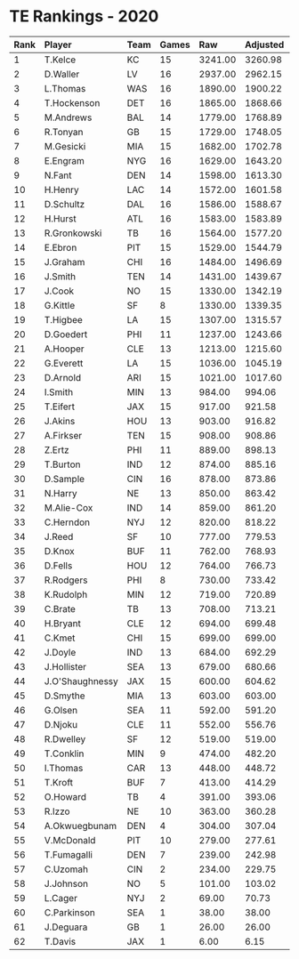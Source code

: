 # TE Rankings - 2020

| Rank | Player          | Team | Games | Raw     | Adjusted | Difficulty | Avg/Game | Typical | Consistency | Trend    |
| :----| :---------------| :----| :-----| :-------| :--------| :----------| :--------| :-------| :-----------| :--------|
| 1    | T.Kelce         | KC   | 15    | 3241.00 | 3260.98  | 1.006      | 216.07   | 218.50  | 5/2/8       | +66.8%   |
| 2    | D.Waller        | LV   | 16    | 2937.00 | 2962.15  | 1.009      | 183.56   | 193.00  | 10/1/5      | +144.3%  |
| 3    | L.Thomas        | WAS  | 16    | 1890.00 | 1900.22  | 1.005      | 118.12   | 119.00  | 8/1/7       | +138.7%  |
| 4    | T.Hockenson     | DET  | 16    | 1865.00 | 1868.66  | 1.002      | 116.56   | 124.00  | 8/1/7       | +101.8%  |
| 5    | M.Andrews       | BAL  | 14    | 1779.00 | 1768.89  | 0.994      | 127.07   | 125.50  | 6/0/8       | +144.8%  |
| 6    | R.Tonyan        | GB   | 15    | 1729.00 | 1748.05  | 1.011      | 115.27   | 105.00  | 6/2/7       | +171.9%  |
| 7    | M.Gesicki       | MIA  | 15    | 1682.00 | 1702.78  | 1.012      | 112.13   | 109.00  | 8/1/6       | +221.3%  |
| 8    | E.Engram        | NYG  | 16    | 1629.00 | 1643.20  | 1.009      | 101.81   | 99.00   | 7/2/7       | +142.2%  |
| 9    | N.Fant          | DEN  | 14    | 1598.00 | 1613.30  | 1.010      | 114.14   | 111.50  | 7/2/5       | +93.8%   |
| 10   | H.Henry         | LAC  | 14    | 1572.00 | 1601.58  | 1.019      | 112.29   | 114.00  | 5/2/7       | +90.6%   |
| 11   | D.Schultz       | DAL  | 16    | 1586.00 | 1588.67  | 1.002      | 99.12    | 96.00   | 9/1/6       | +133.9%  |
| 12   | H.Hurst         | ATL  | 16    | 1583.00 | 1583.89  | 1.001      | 98.94    | 105.00  | 6/2/8       | +151.0%  |
| 13   | R.Gronkowski    | TB   | 16    | 1564.00 | 1577.20  | 1.008      | 97.75    | 116.00  | 9/1/6       | +223.8%  |
| 14   | E.Ebron         | PIT  | 15    | 1529.00 | 1544.79  | 1.010      | 101.93   | 103.00  | 6/1/8       | +157.3%  |
| 15   | J.Graham        | CHI  | 16    | 1484.00 | 1496.69  | 1.009      | 92.75    | 86.00   | 8/1/7       | +274.1%  |
| 16   | J.Smith         | TEN  | 14    | 1431.00 | 1439.67  | 1.006      | 102.21   | 86.50   | 5/0/9       | +173.6%  |
| 17   | J.Cook          | NO   | 15    | 1330.00 | 1342.19  | 1.009      | 88.67    | 86.50   | 6/0/9       | +222.3%  |
| 18   | G.Kittle        | SF   | 8     | 1330.00 | 1339.35  | 1.007      | 166.25   | 174.00  | 6/0/2       | +144.6%  |
| 19   | T.Higbee        | LA   | 15    | 1307.00 | 1315.57  | 1.007      | 87.13    | 79.00   | 7/3/5       | +151.9%  |
| 20   | D.Goedert       | PHI  | 11    | 1237.00 | 1243.66  | 1.005      | 112.45   | 128.00  | 7/1/3       | +179.6%  |
| 21   | A.Hooper        | CLE  | 13    | 1213.00 | 1215.60  | 1.002      | 93.31    | 92.00   | 7/0/6       | +171.6%  |
| 22   | G.Everett       | LA   | 15    | 1036.00 | 1045.19  | 1.009      | 69.07    | 68.50   | 9/0/6       | +125.1%  |
| 23   | D.Arnold        | ARI  | 15    | 1021.00 | 1017.60  | 0.997      | 68.07    | 58.50   | 6/0/9       | +174.2%  |
| 24   | I.Smith         | MIN  | 13    | 984.00  | 994.06   | 1.010      | 75.69    | 67.00   | 7/0/6       | +517.1%  |
| 25   | T.Eifert        | JAX  | 15    | 917.00  | 921.58   | 1.005      | 61.13    | 65.50   | 9/1/5       | +187.4%  |
| 26   | J.Akins         | HOU  | 13    | 903.00  | 916.82   | 1.015      | 69.46    | 71.50   | 7/0/6       | +228.2%  |
| 27   | A.Firkser       | TEN  | 15    | 908.00  | 908.86   | 1.001      | 60.53    | 52.50   | 8/0/7       | +331.8%  |
| 28   | Z.Ertz          | PHI  | 11    | 889.00  | 898.13   | 1.010      | 80.82    | 81.00   | 5/1/5       | +127.9%  |
| 29   | T.Burton        | IND  | 12    | 874.00  | 885.16   | 1.013      | 72.83    | 67.00   | 7/0/5       | +293.8%  |
| 30   | D.Sample        | CIN  | 16    | 878.00  | 873.86   | 0.995      | 54.88    | 52.50   | 8/0/8       | +355.7%  |
| 31   | N.Harry         | NE   | 13    | 850.00  | 863.42   | 1.016      | 65.38    | 60.00   | 6/0/7       | +416.4%  |
| 32   | M.Alie-Cox      | IND  | 14    | 859.00  | 861.20   | 1.003      | 61.36    | 56.00   | 7/1/6       | +201.4%  |
| 33   | C.Herndon       | NYJ  | 12    | 820.00  | 818.22   | 0.998      | 68.33    | 66.00   | 7/0/5       | +389.9%  |
| 34   | J.Reed          | SF   | 10    | 777.00  | 779.53   | 1.003      | 77.70    | 76.00   | 6/0/4       | +307.8%  |
| 35   | D.Knox          | BUF  | 11    | 762.00  | 768.93   | 1.009      | 69.27    | 65.50   | 5/1/5       | +104.0%  |
| 36   | D.Fells         | HOU  | 12    | 764.00  | 766.73   | 1.004      | 63.67    | 63.50   | 8/0/4       | +326.9%  |
| 37   | R.Rodgers       | PHI  | 8     | 730.00  | 733.42   | 1.005      | 91.25    | 104.50  | 4/1/3       | INACTIVE |
| 38   | K.Rudolph       | MIN  | 12    | 719.00  | 720.89   | 1.003      | 59.92    | 55.00   | 6/0/6       | INACTIVE |
| 39   | C.Brate         | TB   | 13    | 708.00  | 713.21   | 1.007      | 54.46    | 52.00   | 6/0/7       | +281.1%  |
| 40   | H.Bryant        | CLE  | 12    | 694.00  | 699.48   | 1.008      | 57.83    | 54.00   | 6/0/6       | +285.3%  |
| 41   | C.Kmet          | CHI  | 15    | 699.00  | 699.00   | 1.000      | 46.60    | 47.50   | 9/0/6       | +739.2%  |
| 42   | J.Doyle         | IND  | 13    | 684.00  | 692.29   | 1.012      | 52.62    | 54.00   | 7/0/6       | +418.7%  |
| 43   | J.Hollister     | SEA  | 13    | 679.00  | 680.66   | 1.002      | 52.23    | 44.00   | 6/1/6       | +202.3%  |
| 44   | J.O'Shaughnessy | JAX  | 15    | 600.00  | 604.62   | 1.008      | 40.00    | 41.00   | 7/2/6       | +273.0%  |
| 45   | D.Smythe        | MIA  | 13    | 603.00  | 603.00   | 1.000      | 46.38    | 43.00   | 6/1/6       | +147.7%  |
| 46   | G.Olsen         | SEA  | 11    | 592.00  | 591.20   | 0.999      | 53.82    | 62.50   | 7/1/3       | +253.2%  |
| 47   | D.Njoku         | CLE  | 11    | 552.00  | 556.76   | 1.009      | 50.18    | 49.00   | 7/0/4       | +311.3%  |
| 48   | R.Dwelley       | SF   | 12    | 519.00  | 519.00   | 1.000      | 43.25    | 51.00   | 7/2/3       | +267.6%  |
| 49   | T.Conklin       | MIN  | 9     | 474.00  | 482.20   | 1.017      | 52.67    | 50.50   | 5/0/4       | +768.0%  |
| 50   | I.Thomas        | CAR  | 13    | 448.00  | 448.72   | 1.002      | 34.46    | 37.00   | 8/1/4       | +210.2%  |
| 51   | T.Kroft         | BUF  | 7     | 413.00  | 414.29   | 1.003      | 59.00    | 64.50   | 4/1/2       | INACTIVE |
| 52   | O.Howard        | TB   | 4     | 391.00  | 393.06   | 1.005      | 97.75    | 113.50  | 2/0/2       | INACTIVE |
| 53   | R.Izzo          | NE   | 10    | 363.00  | 360.28   | 0.993      | 36.30    | 33.00   | 5/0/5       | INACTIVE |
| 54   | A.Okwuegbunam   | DEN  | 4     | 304.00  | 307.04   | 1.010      | 76.00    | 103.50  | 3/0/1       | INACTIVE |
| 55   | V.McDonald      | PIT  | 10    | 279.00  | 277.61   | 0.995      | 27.90    | 24.50   | 7/0/3       | +358.0%  |
| 56   | T.Fumagalli     | DEN  | 7     | 239.00  | 242.98   | 1.017      | 34.14    | 46.50   | 5/0/2       | +1816.7% |
| 57   | C.Uzomah        | CIN  | 2     | 234.00  | 229.75   | 0.982      | 117.00   | 117.00  | 1/0/1       | INACTIVE |
| 58   | J.Johnson       | NO   | 5     | 101.00  | 103.02   | 1.020      | 20.20    | 18.50   | 2/0/3       | N/A      |
| 59   | L.Cager         | NYJ  | 2     | 69.00   | 70.73    | 1.025      | 34.50    | 34.50   | 1/0/1       | INACTIVE |
| 60   | C.Parkinson     | SEA  | 1     | 38.00   | 38.00    | 1.000      | 38.00    | 38.00   | 0/1/0       | INACTIVE |
| 61   | J.Deguara       | GB   | 1     | 26.00   | 26.00    | 1.000      | 26.00    | 26.00   | 0/1/0       | INACTIVE |
| 62   | T.Davis         | JAX  | 1     | 6.00    | 6.15     | 1.025      | 6.00     | 6.00    | 0/1/0       | INACTIVE |


